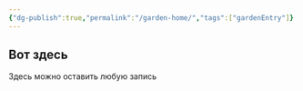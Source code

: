 ```yaml
---
{"dg-publish":true,"permalink":"/garden-home/","tags":["gardenEntry"]}
---
```


## Вот здесь
Здесь можно оставить любую запись